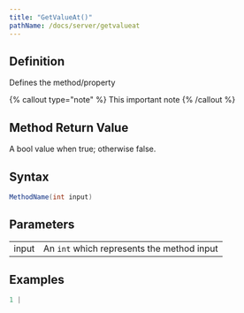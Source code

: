 ```yaml
---
title: "GetValueAt()"
pathName: /docs/server/getvalueat
---
```


## Definition

Defines the method/property

{% callout type="note" %}
This important note
{% /callout %}

## Method Return Value

A bool value when true; otherwise false.

## Syntax

```csharp
MethodName(int input)
```

## Parameters

|  |  |
| --- | --- |
| input | An `int` which represents the method input |

## Examples

```csharp
1 |
```

